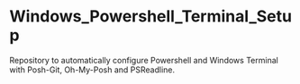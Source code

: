 # Windows_Powershell_Terminal_Setup
Repository to automatically configure Powershell and Windows Terminal with Posh-Git, Oh-My-Posh and PSReadline.

